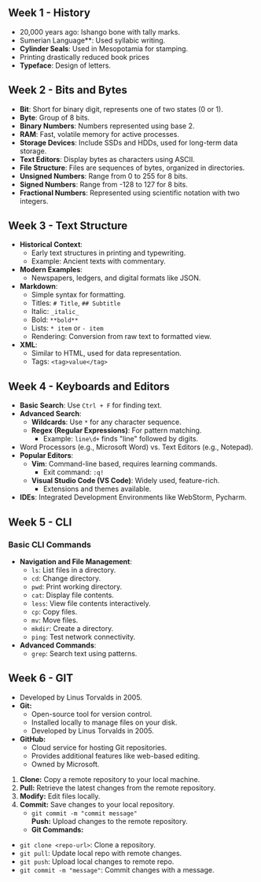 ## Week 1 - History
- 20,000 years ago: Ishango bone with tally marks.
- Sumerian Language**: Used syllabic writing.
- **Cylinder Seals**: Used in Mesopotamia for stamping.
- Printing drastically reduced book prices
- **Typeface**: Design of letters.
## Week 2 - Bits and Bytes
- **Bit**: Short for binary digit, represents one of two states (0 or 1).  
- **Byte**: Group of 8 bits.  
- **Binary Numbers**: Numbers represented using base 2.
- **RAM**: Fast, volatile memory for active processes.  
- **Storage Devices**: Include SSDs and HDDs, used for long-term data storage.
-  **Text Editors**: Display bytes as characters using ASCII.  
- **File Structure**: Files are sequences of bytes, organized in directories.
-  **Unsigned Numbers**: Range from 0 to 255 for 8 bits.  
- **Signed Numbers**: Range from -128 to 127 for 8 bits.  
- **Fractional Numbers**: Represented using scientific notation with two integers.

## Week 3 - Text Structure
- **Historical Context**:   
  - Early text structures in printing and typewriting.  
  - Example: Ancient texts with commentary.  
- **Modern Examples**:  
  - Newspapers, ledgers, and digital formats like JSON.
- **Markdown**:  
  - Simple syntax for formatting.  
  - Titles: `# Title`, `## Subtitle`  
  - Italic: `_italic_`  
  - Bold: `**bold**`  
  - Lists: `* item` or `- item`  
  - Rendering: Conversion from raw text to formatted view.
- **XML**:  
  - Similar to HTML, used for data representation.  
  - Tags: `<tag>value</tag>`

## Week 4 - Keyboards and Editors
- **Basic Search**: Use `Ctrl + F` for finding text.  
- **Advanced Search**:  
  - **Wildcards**: Use `*` for any character sequence.  
  - **Regex (Regular Expressions)**: For pattern matching.  
    - Example: `line\d+` finds "line" followed by digits.
- Word Processors (e.g., Microsoft Word) vs. Text Editors (e.g., Notepad).  
- **Popular Editors**:  
  - **Vim**: Command-line based, requires learning commands.  
    - Exit command: `:q!`  
  - **Visual Studio Code (VS Code)**: Widely used, feature-rich.  
    - Extensions and themes available.  
- **IDEs**: Integrated Development Environments like WebStorm, Pycharm.

## Week 5 - CLI
### Basic CLI Commands  
- **Navigation and File Management**:  
  - `ls`: List files in a directory.  
  - `cd`: Change directory.  
  - `pwd`: Print working directory.  
  - `cat`: Display file contents.  
  - `less`: View file contents interactively.  
  - `cp`: Copy files.  
  - `mv`: Move files.  
  - `mkdir`: Create a directory.  
  - `ping`: Test network connectivity.
- **Advanced Commands**:  
  - `grep`: Search text using patterns.  

## Week 6 - GIT
- Developed by Linus Torvalds in 2005.
- **Git:**  
  - Open-source tool for version control.  
  - Installed locally to manage files on your disk.  
  - Developed by Linus Torvalds in 2005.  
- **GitHub:**  
  - Cloud service for hosting Git repositories.  
  - Provides additional features like web-based editing.  
  - Owned by Microsoft.
1. **Clone:** Copy a remote repository to your local machine.  
2. **Pull:** Retrieve the latest changes from the remote repository.  
3. **Modify:** Edit files locally.  
4. **Commit:** Save changes to your local repository.  
   - `git commit -m "commit message"`  
   **Push:** Upload changes to the remote repository.
   - **Git Commands:**  
  - `git clone <repo-url>`: Clone a repository.  
  - `git pull`: Update local repo with remote changes.  
  - `git push`: Upload local changes to remote repo.  
  - `git commit -m "message"`: Commit changes with a message.
   
    

